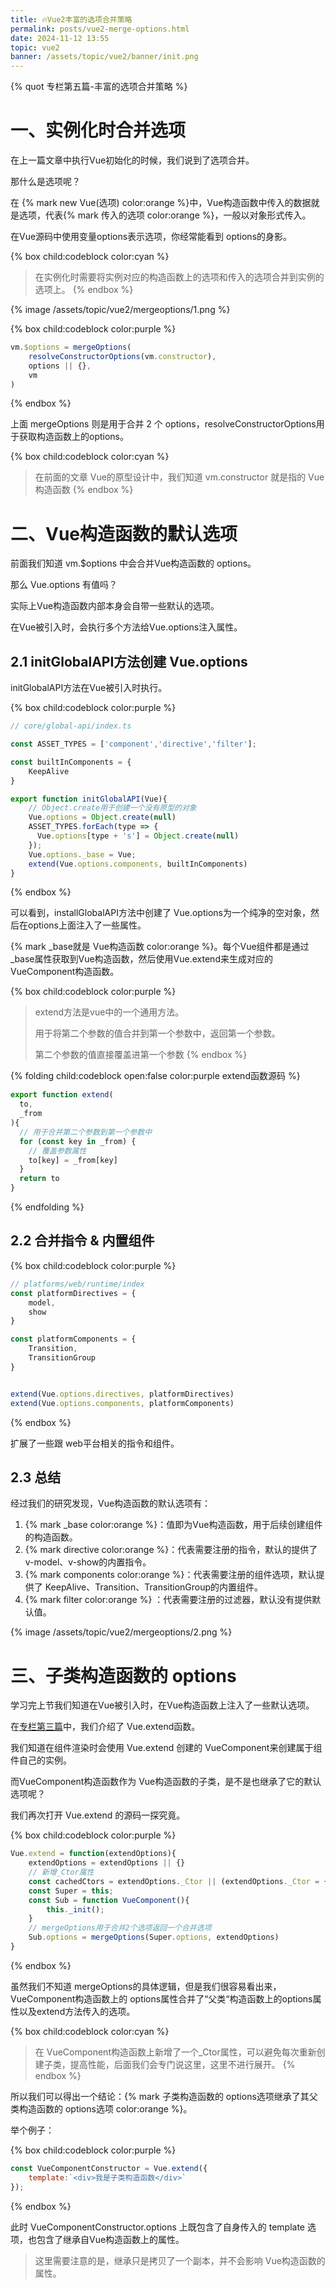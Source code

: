 ```yaml
---
title: 🔥Vue2丰富的选项合并策略
permalink: posts/vue2-merge-options.html
date: 2024-11-12 13:55
topic: vue2
banner: /assets/topic/vue2/banner/init.png
--- 
```


{% quot 专栏第五篇-丰富的选项合并策略 %}

# 一、实例化时合并选项

在上一篇文章中执行Vue初始化的时候，我们说到了选项合并。

那什么是选项呢？

在 {% mark new Vue(选项) color:orange %}中，Vue构造函数中传入的数据就是选项，代表{% mark 传入的选项 color:orange %}，一般以对象形式传入。

在Vue源码中使用变量options表示选项，你经常能看到 options的身影。

{% box child:codeblock color:cyan %}
> 在实例化时需要将实例对应的构造函数上的选项和传入的选项合并到实例的选项上。
{% endbox %}

{% image /assets/topic/vue2/mergeoptions/1.png %}
 
{% box child:codeblock color:purple %}
```js
vm.$options = mergeOptions(
    resolveConstructorOptions(vm.constructor),
    options || {},
    vm
)
```
{% endbox %}

上面 mergeOptions 则是用于合并 2 个 options，resolveConstructorOptions用于获取构造函数上的options。 

{% box child:codeblock color:cyan %}
> 在前面的文章 Vue的原型设计中，我们知道 vm.constructor 就是指的 Vue构造函数
{% endbox %}

# 二、Vue构造函数的默认选项

前面我们知道 vm.$options 中会合并Vue构造函数的 options。

那么 Vue.options 有值吗？ 

实际上Vue构造函数内部本身会自带一些默认的选项。

在Vue被引入时，会执行多个方法给Vue.options注入属性。


## 2.1 initGlobalAPI方法创建 Vue.options

initGlobalAPI方法在Vue被引入时执行。

{% box child:codeblock color:purple %}
```js
// core/global-api/index.ts

const ASSET_TYPES = ['component','directive','filter'];

const builtInComponents = {
    KeepAlive
}

export function initGlobalAPI(Vue){
    // Object.create用于创建一个没有原型的对象
    Vue.options = Object.create(null)
    ASSET_TYPES.forEach(type => {
      Vue.options[type + 's'] = Object.create(null)
    });
    Vue.options._base = Vue; 
    extend(Vue.options.components, builtInComponents) 
}
```
{% endbox %}

可以看到，installGlobalAPI方法中创建了 Vue.options为一个纯净的空对象，然后在options上面注入了一些属性。


{% mark _base就是 Vue构造函数 color:orange %}。每个Vue组件都是通过_base属性获取到Vue构造函数，然后使用Vue.extend来生成对应的 VueComponent构造函数。

{% box child:codeblock color:purple %}
> extend方法是vue中的一个通用方法。
>
> 用于将第二个参数的值合并到第一个参数中，返回第一个参数。
>
> 第二个参数的值直接覆盖进第一个参数
{% endbox %}

{% folding child:codeblock open:false color:purple extend函数源码 %}
```js
export function extend(
  to,
  _from
){
  // 用于合并第二个参数到第一个参数中  
  for (const key in _from) {
    // 覆盖参数属性
    to[key] = _from[key]
  }
  return to
}
```
{% endfolding %}

## 2.2 合并指令 & 内置组件 

{% box child:codeblock color:purple %}
```js
// platforms/web/runtime/index
const platformDirectives = {
    model,
    show
}

const platformComponents = {
    Transition,
    TransitionGroup
}


extend(Vue.options.directives, platformDirectives)
extend(Vue.options.components, platformComponents)
```
{% endbox %}

扩展了一些跟 web平台相关的指令和组件。

## 2.3 总结

经过我们的研究发现，Vue构造函数的默认选项有：

1.  {% mark _base color:orange %}：值即为Vue构造函数，用于后续创建组件的构造函数。
2.  {% mark directive color:orange %}：代表需要注册的指令，默认的提供了 v-model、v-show的内置指令。
3.  {% mark components color:orange %}：代表需要注册的组件选项，默认提供了 KeepAlive、Transition、TransitionGroup的内置组件。
4.  {% mark filter color:orange %} ：代表需要注册的过滤器，默认没有提供默认值。

{% image /assets/topic/vue2/mergeoptions/2.png %}

# 三、子类构造函数的 options

学习完上节我们知道在Vue被引入时，在Vue构造函数上注入了一些默认选项。

在[专栏第三篇](/posts/vue2-constructor.html)中，我们介绍了 Vue.extend函数。

我们知道在组件渲染时会使用 Vue.extend 创建的 VueComponent来创建属于组件自己的实例。

而VueComponent构造函数作为 Vue构造函数的子类，是不是也继承了它的默认选项呢？

我们再次打开 Vue.extend 的源码一探究竟。

{% box child:codeblock color:purple %}
```js
Vue.extend = function(extendOptions){
    extendOptions = extendOptions || {}
    // 新增_Ctor属性 
    const cachedCtors = extendOptions._Ctor || (extendOptions._Ctor = {})
    const Super = this;
    const Sub = function VueComponent(){
        this._init();
    } 
    // mergeOptions用于合并2个选项返回一个合并选项
    Sub.options = mergeOptions(Super.options, extendOptions)
}
```
{% endbox %}

虽然我们不知道 mergeOptions的具体逻辑，但是我们很容易看出来，VueComponent构造函数上的 options属性合并了“父类“构造函数上的options属性以及extend方法传入的选项。

{% box child:codeblock color:cyan %}
> 在 VueComponent构造函数上新增了一个\_Ctor属性，可以避免每次重新创建子类，提高性能，后面我们会专门说这里，这里不进行展开。
{% endbox %}

所以我们可以得出一个结论：{% mark 子类构造函数的 options选项继承了其父类构造函数的 options选项 color:orange %}。

举个例子：

{% box child:codeblock color:purple %}
```js
const VueComponentConstructor = Vue.extend({
    template:`<div>我是子类构造函数</div>`
}); 
```
{% endbox %}

此时 VueComponentConstructor.options 上既包含了自身传入的 template 选项，也包含了继承自Vue构造函数上的属性。

> 这里需要注意的是，继承只是拷贝了一个副本，并不会影响 Vue构造函数的属性。
